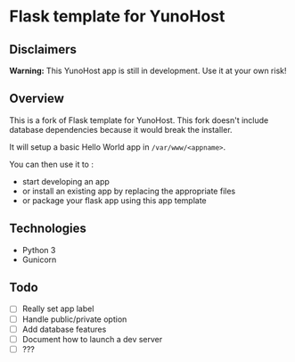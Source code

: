 Flask template for YunoHost
===========================

## Disclaimers
**Warning:** This YunoHost app is still in development. Use it at your own risk!

## Overview
This is a fork of Flask template for YunoHost.
This fork doesn't include database dependencies because it would break the installer.

It will setup a basic Hello World app in `/var/www/<appname>`.

You can then use it to : 

- start developing an app
- or install an existing app by replacing the appropriate files
- or package your flask app using this app template

Technologies
------------

- Python 3
- Gunicorn

Todo
----

- [ ] Really set app label
- [ ] Handle public/private option
- [ ] Add database features
- [ ] Document how to launch a dev server
- [ ] ???
